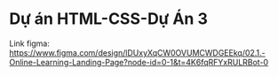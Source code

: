 # Dự án HTML-CSS-Dự Án 3

Link figma: https://www.figma.com/design/lDUxyXqCW0OVUMCWDGEEkq/02.1.-Online-Learning-Landing-Page?node-id=0-1&t=4K6fqRFYxRULRBot-0
